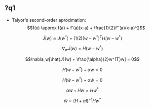 ## ?q1
- Talyor's second-order aproximation:  
$$f(x) \approx f(a) + f'(a)(x-a) + \frac{1}{2}f''(a)(x-a)^2$$

$$\hat{J}(w) \approx J(w^*) + (1/2)(w-w^*)^{T}H(w-w^*)$$

$$\nabla_w\hat{J}(w) = H(w-w^*)$$

$$\nabla_w[\hat{J}(w) + \frac{\alpha}{2}w^{T}w] = 0$$

$$H(w-w^*) + \alpha w = 0$$

$$H(\tilde{w}-w^*) + \alpha\tilde{w} = 0$$

$$\alpha\tilde{w}+H\tilde{w} = Hw^*$$

$$\tilde{w} = (H + \alpha I)^{-1}Hw^*$$
